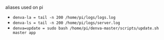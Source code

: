 aliases used on pi
* `denva-la = tail -n 200 /home/pi/logs/logs.log`
* `denva-ls = tail -n 200 /home/pi/logs/server.log`
* `denva=update = sudo bash /home/pi/denva-master/scripts/update.sh master app`